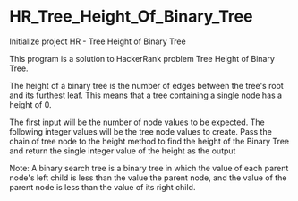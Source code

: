 # HR_Tree_Height_Of_Binary_Tree
Initialize project HR - Tree Height of Binary Tree

This program is a solution to HackerRank problem Tree Height of Binary Tree.

The height of a binary tree is the number of edges between the tree's root and
its furthest leaf. This means that a tree containing a single node has a height
of 0.

The first input will be the number of node values to be expected. The following
integer values will be the tree node values to create. Pass the chain of
tree node to the height method to find the height of the Binary Tree and
return the single integer value of the height as the output

Note: A binary search tree is a binary tree in which the value of each parent
node's left child is less than the value the parent node, and the value of the
parent node is less than the value of its right child.
